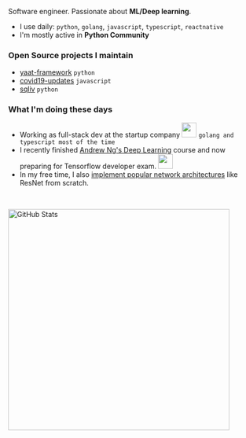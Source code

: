 Software engineer. Passionate about **ML/Deep learning**.

- I use daily: `python`, `golang`, `javascript`, `typescript`, `reactnative`
- I'm mostly active in **Python Community**

### Open Source projects I maintain

- [yaat-framework](https://github.com/yaat-project/yaat) `python`
- [covid19-updates](https://github.com/the-robot/covid19-updates) `javascript`
- [sqliv](https://github.com/the-robot/sqliv) `python`

### What I'm doing these days

- Working as full-stack dev at the startup company <img src="https://media.giphy.com/media/WUlplcMpOCEmTGBtBW/giphy.gif" width="30"> `golang and typescript most of the time`
- I recently finished [Andrew Ng's Deep Learning](https://github.com/the-robot/deeplearning) course and now preparing for Tensorflow developer exam. <img src="https://media4.giphy.com/media/j2MdR1QwTi7iX6l3sd/giphy.gif" width="30">
- In my free time, I also [implement popular network architectures](https://github.com/the-robot/deeplearning/tree/master/architectures/) like ResNet from scratch. 

<br/>
<p><img src="https://github-readme-stats.vercel.app/api?username=the-robot&amp;show_icons=true&theme=calm" alt="GitHub Stats" width="450"></p>
